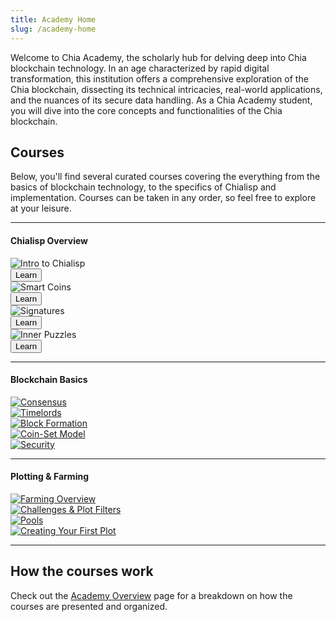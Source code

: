 ```yaml
---
title: Academy Home
slug: /academy-home
---
```


Welcome to Chia Academy, the scholarly hub for delving deep into Chia blockchain technology. In an age characterized by rapid digital transformation, this institution offers a comprehensive exploration of the Chia blockchain, dissecting its technical intricacies, real-world applications, and the nuances of its secure data handling. As a Chia Academy student, you will dive into the core concepts and functionalities of the Chia blockchain.

## Courses

Below, you'll find several curated courses covering the everything from the basics of blockchain technology, to the specifics of Chialisp and implementation. Courses can be taken in any order, so feel free to explore at your leisure.

---

#### Chialisp Overview

<div class="horizontal-scroll-wrapper">
  <div class="horizontal-scroll squares">
    <div class="card-demo">
      <div class="card">
        <div class="card__image">
          <img src={ChialispIntro} alt='Intro to Chialisp' />
        </div>
        <div class="card__footer">
          <a href='https://docs.chia.net/chialisp-intro'>
          <button class="button button--primary button--block">Learn</button>
          </a>
        </div>
      </div>
    </div>
    <div class="card-demo">
      <div class="card">
        <div class="card__image">
          <img src={SmartCoins} alt='Smart Coins' />
        </div>
        <div class="card__footer">
          <a href='https://docs.chia.net/chialisp-smart-coin'>
          <button class="button button--primary button--block">Learn</button>
          </a>
        </div>
      </div>
    </div>
    <div class="card-demo">
      <div class="card">
        <div class="card__image">
          <img src={Signatures} alt='Signatures' />
        </div>
        <div class="card__footer">
          <a href='https://docs.chia.net/chialisp-signatures'>
          <button class="button button--primary button--block">Learn</button>
          </a>
        </div>
      </div>
    </div>
    <div class="card-demo">
      <div class="card">
        <div class="card__image">
          <img src={InnerPuzzles} alt='Inner Puzzles' />
        </div>
        <div class="card__footer">
          <a href='https://docs.chia.net/chialisp-inner-puzzle'>
          <button class="button button--primary button--block">Learn</button>
          </a>
        </div>
      </div>
    </div>
  </div>
</div>

---

#### Blockchain Basics

<div class="horizontal-scroll-wrapper">
  <div class="horizontal-scroll squares">
    <div>
      <a href='https://docs.chia.net/consensus-basics'>
        <img src={Consensus} alt='Consensus'/>
      </a>  
    </div>
    <div>
      <a href='https://docs.chia.net/timelord-basics'>
        <img src={Timelords} alt='Timelords' />
      </a>
    </div>
    <div>
      <a href='https://docs.chia.net/block-formation-basics'>
        <img src={BlockFormation} alt='Block Formation' />
      </a>  
    </div>
    <div>
      <a href='https://docs.chia.net/coinset-basics'>
        <img src={CoinSetModel} alt='Coin-Set Model' />
      </a>
    </div>
    <div>
      <a href='https://docs.chia.net/security-basics'>
        <img src={Security} alt='Security' />
      </a>
    </div>
  </div>
</div>

---

#### Plotting & Farming

<div class="horizontal-scroll-wrapper">
  <div class="horizontal-scroll squares">
    <div>
      <a href='https://docs.chia.net/farming-overview'>
        <img src={FarmingOverview} alt='Farming Overview' />
      </a>  
    </div>
    <div>
      <a href='https://docs.chia.net/challenges-plot-filters'>
        <img src={ChallengesPlotFilters} alt='Challenges & Plot Filters' />
      </a>
    </div>
    <div>
      <a href='https://docs.chia.net/pools'>
        <img src={Pools} alt='Pools' />
      </a>  
    </div>
    <div>
      <a href='https://docs.chia.net/first-plot'>
        <img src={CreatingYourFirstPlot} alt='Creating Your First Plot' />
      </a>
    </div>
  </div>
</div>

---

## How the courses work

Check out the [Academy Overview](https://docs.chia.net/academy-overview) page for a breakdown on how the courses are presented and organized.
